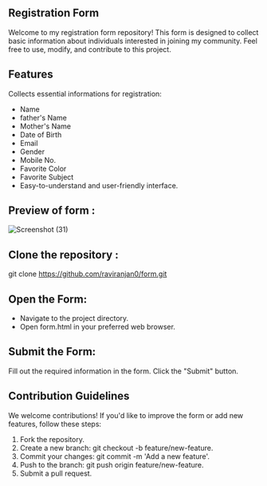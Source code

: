 ## Registration Form
Welcome to my registration form repository! This form is designed to collect basic information about individuals interested in joining my community. Feel free to use, modify, and contribute to this project.

## Features
Collects essential informations for registration:

- Name
- father's Name
- Mother's Name
- Date of Birth
- Email
- Gender
- Mobile No.
- Favorite Color
- Favorite Subject
- Easy-to-understand and user-friendly interface.

## Preview of form :

![Screenshot (31)](https://github.com/raviranjan0/Form/assets/100368738/685b1554-44b7-4b6c-bb68-e9684cc85543)


## Clone the repository :
git clone https://github.com/raviranjan0/form.git

## Open the Form:

- Navigate to the project directory.
- Open form.html in your preferred web browser.

## Submit the Form:
Fill out the required information in the form.
Click the "Submit" button.

## Contribution Guidelines
We welcome contributions! If you'd like to improve the form or add new features, follow these steps:

1. Fork the repository.
2. Create a new branch: git checkout -b feature/new-feature.
3. Commit your changes: git commit -m 'Add a new feature'.
4. Push to the branch: git push origin feature/new-feature.
5. Submit a pull request.


## 

